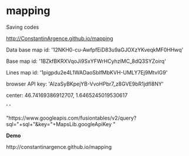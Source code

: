 # mapping
Saving codes

http://ConstantinArgence.github.io/mapping

<p> Data base map id: '12NKH0-cu-AwfpfEiD83u9aGJOXzYKveqkMF0HHwq'
<p> Base map id: '1BZkfBKRXVqoJi9SxYFWrHCyhzlMC_8dQ3SYZoirq'

<p> Lines map id: '1pigpdu2e4L1WADaoSblfMbKVH-UMLY7Ej9MtvIG9'
<p> browser API key: 'AIzaSyBKpejYB-VvoHPbr7_z8GVE9bR1jdfI8NY'
<p> center: 46.74169386912707, 1.6465245019530617
<p>     <!-- request Maps API + API key -->
        '<script type="text/javascript" src="https://maps.googleapis.com/maps/api/js?key=AIzaSyBKpejYB-VvoHPbr7_z8GVE9bR1jdfI8NY&libraries=geometry,places&v=3.17"></script> '
<p> "https://www.googleapis.com/fusiontables/v2/query?sql="+sql+"&key="+MapsLib.googleApiKey "



</br>

<b> Demo </b>
<p> http://constantinargence.github.io/mapping
</p>
